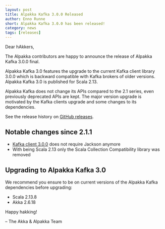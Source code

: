 ```yaml
---
layout: post
title: Alpakka Kafka 3.0.0 Released
author: Enno Runne
short: Alpakka Kafka 3.0.0 has been released!
category: news
tags: [releases]
---
```


Dear hAkkers,

The Alpakka contributors are happy to announce the release of Alpakka Kafka 3.0.0 final.

Alpakka Kafka 3.0 features the upgrade to the current Kafka client library 3.0.0 which is backward compatible with Kafka brokers of older versions. Alpakka Kafka 3.0 is published for Scala 2.13.

Alpakka Kafka does not change its APIs compared to the 2.1 series, even previously deprecated APIs are kept. The major version upgrade is motivated by the Kafka clients upgrade and some changes to its dependencies.

See the release history on [GitHub releases](https://github.com/akka/alpakka-kafka/releases).

## Notable changes since 2.1.1

* [Kafka client 3.0.0](https://mvnrepository.com/artifact/org.apache.kafka/kafka-clients/3.0.0) does not require Jackson anymore
* With being Scala 2.13 only the Scala Collection Compatibility library was removed

## Upgrading to Alpakka Kafka 3.0

We recommend you ensure to be on current versions of the Alpakka Kafka dependencies before upgrading:
* Scala 2.13.8
* Akka 2.6.18

Happy hakking!

– The Akka & Alpakka Team
